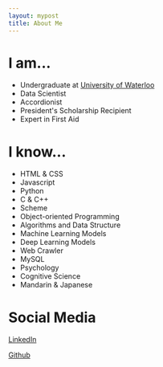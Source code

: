 ```yaml
---
layout: mypost
title: About Me
---
```


# I am...

 * Undergraduate at [University of Waterloo](https://uwaterloo.ca)
 * Data Scientist
 * Accordionist
 * President's Scholarship Recipient
 * Expert in First Aid
 
 
# I know...

 * HTML & CSS
 * Javascript
 * Python
 * C & C++
 * Scheme
 * Object-oriented Programming
 * Algorithms and Data Structure
 * Machine Learning Models
 * Deep Learning Models
 * Web Crawler
 * MySQL 
 * Psychology
 * Cognitive Science
 * Mandarin & Japanese 

# Social Media

[LinkedIn](https://www.linkedin.com/in/ryanxjhan/)

[Github](https://github.com/ryanxjhan)


